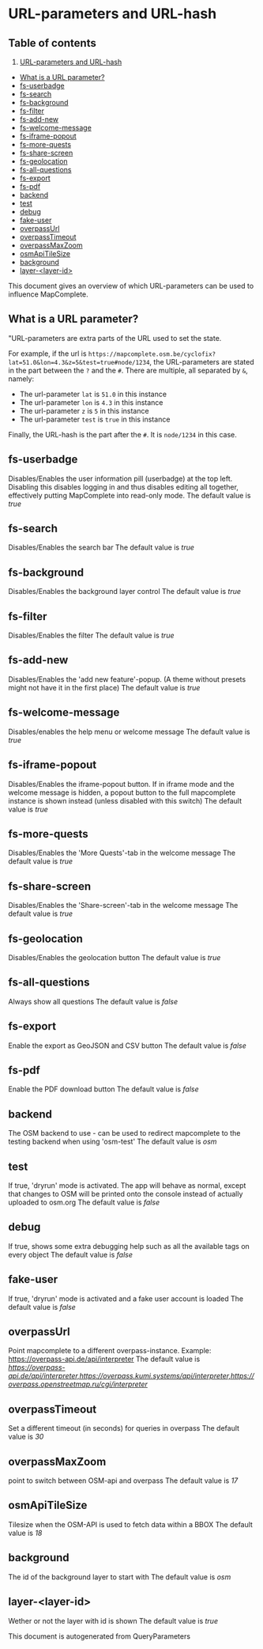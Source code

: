 

 URL-parameters and URL-hash 
=============================



## Table of contents

1. [URL-parameters and URL-hash](#url-parameters-and-url-hash)
  - [What is a URL parameter?](#what-is-a-url-parameter)
  - [fs-userbadge](#fs-userbadge)
  - [fs-search](#fs-search)
  - [fs-background](#fs-background)
  - [fs-filter](#fs-filter)
  - [fs-add-new](#fs-add-new)
  - [fs-welcome-message](#fs-welcome-message)
  - [fs-iframe-popout](#fs-iframe-popout)
  - [fs-more-quests](#fs-more-quests)
  - [fs-share-screen](#fs-share-screen)
  - [fs-geolocation](#fs-geolocation)
  - [fs-all-questions](#fs-all-questions)
  - [fs-export](#fs-export)
  - [fs-pdf](#fs-pdf)
  - [backend](#backend)
  - [test](#test)
  - [debug](#debug)
  - [fake-user](#fake-user)
  - [overpassUrl](#overpassurl)
  - [overpassTimeout](#overpasstimeout)
  - [overpassMaxZoom](#overpassmaxzoom)
  - [osmApiTileSize](#osmapitilesize)
  - [background](#background)
  - [layer-&lt;layer-id&gt;](#layer-&ltlayer-id&gt;)



This document gives an overview of which URL-parameters can be used to influence MapComplete.



 What is a URL parameter? 
--------------------------



"URL-parameters are extra parts of the URL used to set the state.

For example, if the url is `https://mapcomplete.osm.be/cyclofix?lat=51.0&lon=4.3&z=5&test=true#node/1234`, the URL-parameters are stated in the part between the `?` and the `#`. There are multiple, all separated by `&`, namely: 



  - The url-parameter `lat` is `51.0` in this instance
  - The url-parameter `lon` is `4.3` in this instance
  - The url-parameter `z` is `5` in this instance
  - The url-parameter `test` is `true` in this instance


Finally, the URL-hash is the part after the `#`. It is `node/1234` in this case.



 fs-userbadge 
--------------

 Disables/Enables the user information pill (userbadge) at the top left. Disabling this disables logging in and thus disables editing all together, effectively putting MapComplete into read-only mode. The default value is _true_



 fs-search 
-----------

 Disables/Enables the search bar The default value is _true_



 fs-background 
---------------

 Disables/Enables the background layer control The default value is _true_



 fs-filter 
-----------

 Disables/Enables the filter The default value is _true_



 fs-add-new 
------------

 Disables/Enables the 'add new feature'-popup. (A theme without presets might not have it in the first place) The default value is _true_



 fs-welcome-message 
--------------------

 Disables/enables the help menu or welcome message The default value is _true_



 fs-iframe-popout 
------------------

 Disables/Enables the iframe-popout button. If in iframe mode and the welcome message is hidden, a popout button to the full mapcomplete instance is shown instead (unless disabled with this switch) The default value is _true_



 fs-more-quests 
----------------

 Disables/Enables the 'More Quests'-tab in the welcome message The default value is _true_



 fs-share-screen 
-----------------

 Disables/Enables the 'Share-screen'-tab in the welcome message The default value is _true_



 fs-geolocation 
----------------

 Disables/Enables the geolocation button The default value is _true_



 fs-all-questions 
------------------

 Always show all questions The default value is _false_



 fs-export 
-----------

 Enable the export as GeoJSON and CSV button The default value is _false_



 fs-pdf 
--------

 Enable the PDF download button The default value is _false_



 backend 
---------

 The OSM backend to use - can be used to redirect mapcomplete to the testing backend when using 'osm-test' The default value is _osm_



 test 
------

 If true, 'dryrun' mode is activated. The app will behave as normal, except that changes to OSM will be printed onto the console instead of actually uploaded to osm.org The default value is _false_



 debug 
-------

 If true, shows some extra debugging help such as all the available tags on every object The default value is _false_



 fake-user 
-----------

 If true, 'dryrun' mode is activated and a fake user account is loaded The default value is _false_



 overpassUrl 
-------------

 Point mapcomplete to a different overpass-instance. Example: https://overpass-api.de/api/interpreter The default value is _https://overpass-api.de/api/interpreter,https://overpass.kumi.systems/api/interpreter,https://overpass.openstreetmap.ru/cgi/interpreter_



 overpassTimeout 
-----------------

 Set a different timeout (in seconds) for queries in overpass The default value is _30_



 overpassMaxZoom 
-----------------

  point to switch between OSM-api and overpass The default value is _17_



 osmApiTileSize 
----------------

 Tilesize when the OSM-API is used to fetch data within a BBOX The default value is _18_



 background 
------------

 The id of the background layer to start with The default value is _osm_



 layer-&lt;layer-id&gt; 
------------------------

 Wether or not the layer with id <layer-id> is shown The default value is _true_ 

This document is autogenerated from QueryParameters